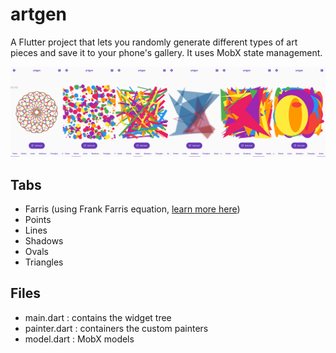 # artgen

A Flutter project that lets you randomly generate different types of art pieces and save it to your phone's gallery.
It uses MobX state management.

![Screenshot](screenshots/1.png "Screenshot")

## Tabs

- Farris (using Frank Farris equation, [learn more here](https://www.quantamagazine.org/solution-creating-art-with-mathematics-20151030/))
- Points
- Lines
- Shadows
- Ovals
- Triangles

## Files

- main.dart : contains the widget tree
- painter.dart : containers the custom painters
- model.dart : MobX models
